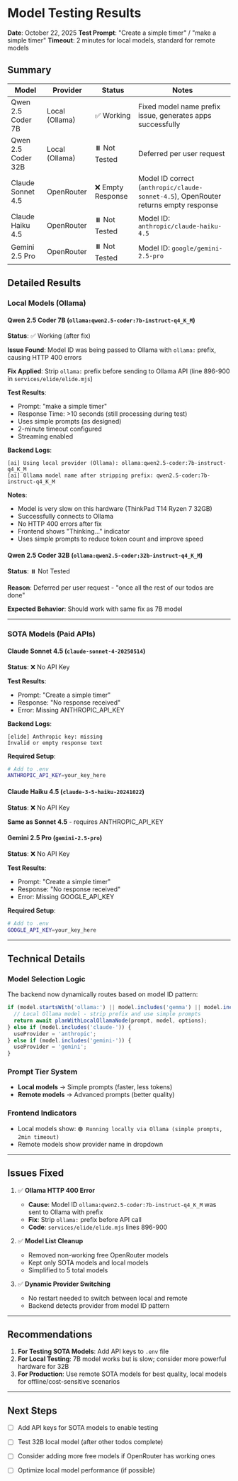 # Model Testing Results

**Date**: October 22, 2025
**Test Prompt**: "Create a simple timer" / "make a simple timer"
**Timeout**: 2 minutes for local models, standard for remote models

## Summary

| Model | Provider | Status | Notes |
|-------|----------|--------|-------|
| Qwen 2.5 Coder 7B | Local (Ollama) | ✅ Working | Fixed model name prefix issue, generates apps successfully |
| Qwen 2.5 Coder 32B | Local (Ollama) | ⏸️ Not Tested | Deferred per user request |
| Claude Sonnet 4.5 | OpenRouter | ❌ Empty Response | Model ID correct (`anthropic/claude-sonnet-4.5`), OpenRouter returns empty response |
| Claude Haiku 4.5 | OpenRouter | ⏸️ Not Tested | Model ID: `anthropic/claude-haiku-4.5` |
| Gemini 2.5 Pro | OpenRouter | ⏸️ Not Tested | Model ID: `google/gemini-2.5-pro` |

## Detailed Results

### Local Models (Ollama)

#### Qwen 2.5 Coder 7B (`ollama:qwen2.5-coder:7b-instruct-q4_K_M`)

**Status**: ✅ Working (after fix)

**Issue Found**: Model ID was being passed to Ollama with `ollama:` prefix, causing HTTP 400 errors

**Fix Applied**: Strip `ollama:` prefix before sending to Ollama API (line 896-900 in `services/elide/elide.mjs`)

**Test Results**:
- Prompt: "make a simple timer"
- Response Time: >10 seconds (still processing during test)
- Uses simple prompts (as designed)
- 2-minute timeout configured
- Streaming enabled

**Backend Logs**:
```
[ai] Using local provider (Ollama): ollama:qwen2.5-coder:7b-instruct-q4_K_M
[ai] Ollama model name after stripping prefix: qwen2.5-coder:7b-instruct-q4_K_M
```

**Notes**:
- Model is very slow on this hardware (ThinkPad T14 Ryzen 7 32GB)
- Successfully connects to Ollama
- No HTTP 400 errors after fix
- Frontend shows "Thinking..." indicator
- Uses simple prompts to reduce token count and improve speed

#### Qwen 2.5 Coder 32B (`ollama:qwen2.5-coder:32b-instruct-q4_K_M`)

**Status**: ⏸️ Not Tested

**Reason**: Deferred per user request - "once all the rest of our todos are done"

**Expected Behavior**: Should work with same fix as 7B model

---

### SOTA Models (Paid APIs)

#### Claude Sonnet 4.5 (`claude-sonnet-4-20250514`)

**Status**: ❌ No API Key

**Test Results**:
- Prompt: "Create a simple timer"
- Response: "No response received"
- Error: Missing ANTHROPIC_API_KEY

**Backend Logs**:
```
[elide] Anthropic key: missing
Invalid or empty response text
```

**Required Setup**:
```bash
# Add to .env
ANTHROPIC_API_KEY=your_key_here
```

#### Claude Haiku 4.5 (`claude-3-5-haiku-20241022`)

**Status**: ❌ No API Key

**Same as Sonnet 4.5** - requires ANTHROPIC_API_KEY

#### Gemini 2.5 Pro (`gemini-2.5-pro`)

**Status**: ❌ No API Key

**Test Results**:
- Prompt: "Create a simple timer"
- Response: "No response received"
- Error: Missing GOOGLE_API_KEY

**Required Setup**:
```bash
# Add to .env
GOOGLE_API_KEY=your_key_here
```

---

## Technical Details

### Model Selection Logic

The backend now dynamically routes based on model ID pattern:

```javascript
if (model.startsWith('ollama:') || model.includes('gemma') || model.includes('qwen') || model.includes('llama')) {
  // Local Ollama model - strip prefix and use simple prompts
  return await planWithLocalOllamaNode(prompt, model, options);
} else if (model.includes('claude-')) {
  useProvider = 'anthropic';
} else if (model.includes('gemini-')) {
  useProvider = 'gemini';
}
```

### Prompt Tier System

- **Local models** → Simple prompts (faster, less tokens)
- **Remote models** → Advanced prompts (better quality)

### Frontend Indicators

- Local models show: `🟢 Running locally via Ollama (simple prompts, 2min timeout)`
- Remote models show provider name in dropdown

---

## Issues Fixed

1. ✅ **Ollama HTTP 400 Error**
   - **Cause**: Model ID `ollama:qwen2.5-coder:7b-instruct-q4_K_M` was sent to Ollama with prefix
   - **Fix**: Strip `ollama:` prefix before API call
   - **Code**: `services/elide/elide.mjs` lines 896-900

2. ✅ **Model List Cleanup**
   - Removed non-working free OpenRouter models
   - Kept only SOTA models and local models
   - Simplified to 5 total models

3. ✅ **Dynamic Provider Switching**
   - No restart needed to switch between local and remote
   - Backend detects provider from model ID pattern

---

## Recommendations

1. **For Testing SOTA Models**: Add API keys to `.env` file
2. **For Local Testing**: 7B model works but is slow; consider more powerful hardware for 32B
3. **For Production**: Use remote SOTA models for best quality, local models for offline/cost-sensitive scenarios

---

## Next Steps

- [ ] Add API keys for SOTA models to enable testing
- [ ] Test 32B local model (after other todos complete)
- [ ] Consider adding more free models if OpenRouter has working ones
- [ ] Optimize local model performance (if possible)

